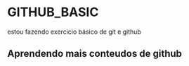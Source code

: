 # GITHUB_BASIC

estou fazendo exercicio básico de git e github

## Aprendendo mais conteudos de github